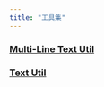 ```yaml
---
title: "工具集"
---
```


### [Multi-Line Text Util](/tools/multi_line_text_util.html)

### [Text Util](/tools/text_util.html)